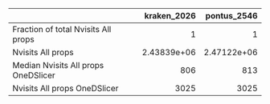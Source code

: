|                                     |    kraken_2026 |    pontus_2546 |
|:------------------------------------|---------------:|---------------:|
| Fraction of total Nvisits All props |    1           |    1           |
| Nvisits All props                   |    2.43839e+06 |    2.47122e+06 |
| Median Nvisits All props OneDSlicer |  806           |  813           |
| Nvisits All props OneDSlicer        | 3025           | 3025           |

